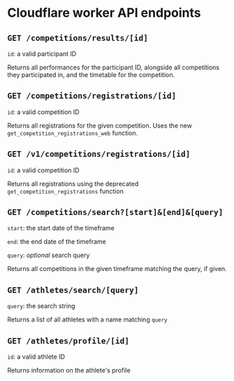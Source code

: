 # Cloudflare worker API endpoints
`GET /competitions/results/[id]`
---
`id`: a valid participant ID

Returns all performances for the participant ID, alongside all competitions they participated in, and the timetable for the competition.

`GET /competitions/registrations/[id]`
---
`id`: a valid competition ID

Returns all registrations for the given competition. Uses the new `get_competition_registrations_web` function.

`GET /v1/competitions/registrations/[id]`
---
`id`: a valid competition ID

Returns all registrations using the deprecated `get_competition_registrations` function

`GET /competitions/search?[start]&[end]&[query]`
---
`start`: the start date of the timeframe

`end`: the end date of the timeframe

`query`: *optional* search query

Returns all competitions in the given timeframe matching the query, if given.

`GET /athletes/search/[query]`
---
`query`: the search string

Returns a list of all athletes with a name matching `query`

`GET /athletes/profile/[id]`
---
`id`: a valid athlete ID

Returns information on the athlete's profile
